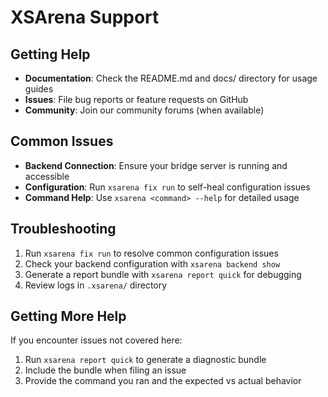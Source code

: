 # XSArena Support

## Getting Help
- **Documentation**: Check the README.md and docs/ directory for usage guides
- **Issues**: File bug reports or feature requests on GitHub
- **Community**: Join our community forums (when available)

## Common Issues
- **Backend Connection**: Ensure your bridge server is running and accessible
- **Configuration**: Run `xsarena fix run` to self-heal configuration issues
- **Command Help**: Use `xsarena <command> --help` for detailed usage

## Troubleshooting
1. Run `xsarena fix run` to resolve common configuration issues
2. Check your backend configuration with `xsarena backend show`
3. Generate a report bundle with `xsarena report quick` for debugging
4. Review logs in `.xsarena/` directory

## Getting More Help
If you encounter issues not covered here:
1. Run `xsarena report quick` to generate a diagnostic bundle
2. Include the bundle when filing an issue
3. Provide the command you ran and the expected vs actual behavior
